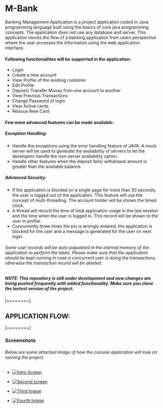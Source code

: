 # M-Bank
Banking Management Application is a project application coded in Java programming language built using the basics of core java programming concepts. The application does not use any database and server. This application mocks the flow of a banking application from users perspective where the user accesses the information using the web application interface.
 
#### Following functionalities will be supported in the application:
- Login 
- Create a new account
- View Profile of the existing customer
- Edit Profile 
- Deposit/ Transfer Money from one account to another
- View Previous Transactions
- Change Password of login
- View Active cards
- Reissue New Card 
 
#### Few more advanced features can be made available:
##### Exception Handling: 
- Handle the exceptions using the error handling feature of JAVA. A mock server will be used to generate the availability of servers to let the developers handle the non-server availability option.
- Handle other features when the deposit fails/ withdrawal amount is greater than the available balance.
 
##### Advanced Security: 
- If the application is blocked on a single page for more than 30 seconds, the user is logged out of the application. This feature will use the concept of multi-threading. The account holder will be shown the timed clock. 
- A thread will record the time of total application usage in the last session and the time when the user is logged in. This record will be shown to the user in profile.
- Concurrently three times the pin is wrongly entered, the application is blocked for the user and a message is generated for the user on next login.
 
###### Some user records will be auto-populated in the internal memory of the application to perform the tasks. Please make sure that the application should be kept running in case a concurrent user is doing the transactions, otherwise the transaction record will be deleted.

#####  NOTE: This repository is still under development and new changes are being pushed frequently with added functionality. Make sure you clone the lastest version of the project.
 
[========]

## APPLICATION FLOW:


[========]

### Screenshots

###### Below are some attached image of how the console application will look on running the project.

- [![Intro Screen](https://i.ibb.co/dLVhBBc/Screenshot-from-2021-12-12-20-46-57.png "Intro Screen")](https://ibb.co/LJcGSSP "Intro Screen")

- [![Second screen](https://i.ibb.co/h9BjHhJ/Screenshot-from-2021-12-12-20-47-10.png "Second screen")](https://ibb.co/02CSZ8R "Second screen")

- [![Third Image](https://i.ibb.co/rc1pDXz/Screenshot-from-2021-12-12-20-47-57.png "Third Image")](https://ibb.co/jW1wnjQ "Third Image")

- [![Fourth Image](https://i.ibb.co/3SwKvZ0/Screenshot-from-2021-12-12-20-48-20.png "Fourth Image")](https://ibb.co/JrNZqJz "Fourth Image")

